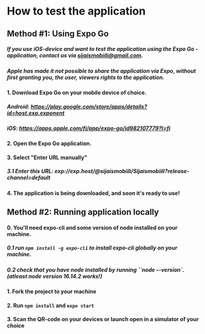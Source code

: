 
# How to test the application

## Method #1: Using Expo Go

##### If you use iOS-device and want to test the application using the Expo Go -application, contact us via sijaismobiili@gmail.com. 
##### Apple has made it not possible to share the application via Expo, without first granting you, the user, viewers rights to the application.


#### 1. Download Expo Go on your mobile device of choice.
##### Android: https://play.google.com/store/apps/details?id=host.exp.exponent
##### iOS: https://apps.apple.com/fi/app/expo-go/id982107779?l=fi

#### 2. Open the Expo Go application.

#### 3. Select "Enter URL manually"

##### 3.1 Enter this URL: exp://exp.host/@sijaismobiili/Sijaismobiili?release-channel=default

#### 4. The application is being downloaded, and soon it's ready to use!




## Method #2: Running application locally

#### 0. You'll need expo-cli and some version of node installed on your machine.
##### 0.1 run `npm install -g expo-cli` to install expo-cli globally on your machine.
##### 0.2 check that you have node installed by running ``node --version`. (atleast node version 16.14.2 works!)

#### 1. Fork the project to your machine

#### 2. Run `npm install` and `expo start`

#### 3. Scan the QR-code on your devices or launch open in a simulator of your choice 

